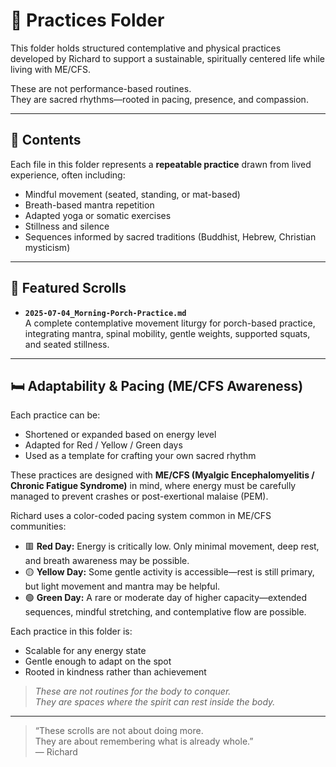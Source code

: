 # 📿 Practices Folder

This folder holds structured contemplative and physical practices developed by Richard to support a sustainable, spiritually centered life while living with ME/CFS.

These are not performance-based routines.  
They are sacred rhythms—rooted in pacing, presence, and compassion.

---

## 🌿 Contents

Each file in this folder represents a **repeatable practice** drawn from lived experience, often including:

- Mindful movement (seated, standing, or mat-based)
- Breath-based mantra repetition
- Adapted yoga or somatic exercises
- Stillness and silence
- Sequences informed by sacred traditions (Buddhist, Hebrew, Christian mysticism)

---

## 🧘 Featured Scrolls

- **`2025-07-04_Morning-Porch-Practice.md`**  
  A complete contemplative movement liturgy for porch-based practice, integrating mantra, spinal mobility, gentle weights, supported squats, and seated stillness.

---

## 🛏️ Adaptability & Pacing (ME/CFS Awareness)

Each practice can be:
- Shortened or expanded based on energy level  
- Adapted for Red / Yellow / Green days  
- Used as a template for crafting your own sacred rhythm

These practices are designed with **ME/CFS (Myalgic Encephalomyelitis / Chronic Fatigue Syndrome)** in mind, where energy must be carefully managed to prevent crashes or post-exertional malaise (PEM).

Richard uses a color-coded pacing system common in ME/CFS communities:

- 🟥 **Red Day:** Energy is critically low. Only minimal movement, deep rest, and breath awareness may be possible.
- 🟡 **Yellow Day:** Some gentle activity is accessible—rest is still primary, but light movement and mantra may be helpful.
- 🟢 **Green Day:** A rare or moderate day of higher capacity—extended sequences, mindful stretching, and contemplative flow are possible.

Each practice in this folder is:
- Scalable for any energy state  
- Gentle enough to adapt on the spot  
- Rooted in kindness rather than achievement

> *These are not routines for the body to conquer.  
They are spaces where the spirit can rest inside the body.*

--- 

> “These scrolls are not about doing more.  
They are about remembering what is already whole.”  
— Richard
